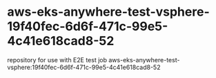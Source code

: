 # aws-eks-anywhere-test-vsphere-19f40fec-6d6f-471c-99e5-4c41e618cad8-52
repository for use with E2E test job aws-eks-anywhere-test-vsphere:19f40fec-6d6f-471c-99e5-4c41e618cad8-52
